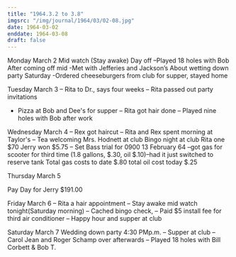 ```yaml
---
title: "1964.3.2 to 3.8"
imgsrc: "/img/journal/1964/03/02-08.jpg"
date: 1964-03-02
enddate: 1964-03-08
draft: false
---
```


<!-- fix pre-formatted input -->
Monday March 2
Mid watch (Stay awake) Day off
–Played 18 holes with Bob After coming off mid
-Met with Jefferies and Jackson’s About wetting down party Saturday
-Ordered cheeseburgers from club for supper, stayed home

Tuesday March 3
– Rita to Dr., says four weeks
– Rita passed out party invitations
- Pizza at Bob and Dee's for supper
– Rita got hair done
– Played nine holes with Bob after work

Wednesday March 4
– Rex got haircut
– Rita and Rex spent morning at Taylor's
– Tea welcoming Mrs. Hodnett at club
Bingo night at club Rita one $70 Jerry won $5.75
– Set Bass trial for 0900 13 February 64
–got gas for scooter for third time (1.8 gallons, $.30, oil $.10)–had it just switched to reserve tank
Total gas costs to date $.80 total oil cost today $.25

Thursday March 5
Pay Day for Jerry $191.00

Friday March 6
– Rita a hair appointment
– Stay awake mid watch tonight(Saturday morning)
– Cached bingo check,
– Paid $5 install fee for third air conditioner
– Happy hour and supper at club

Saturday March 7
Wedding down party 4:30 PMp.m.
– Supper at club
– Carol Jean and Roger Schamp over afterwards
– Played 18 holes with Bill Corbett & Bob T.
